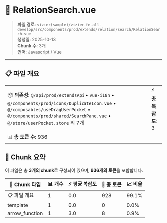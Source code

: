 # 📄 RelationSearch.vue

> **파일 경로**: `vizier(sample)/vizier-fe-all-develop/src/components/prod/extends/relation/search/RelationSearch.vue`  
> **생성일**: 2025-10-13  
> **Chunk 수**: 3개  
> **언어**: Javascript / Vue
---


## 📋 파일 개요

| | |
|--|--|
| 📦 **의존성**: `@/api/prod/extendsApi` • `vue-i18n` • `@/components/prod/icons/DuplicateIcon.vue` • `@/composables/useDragUserPocket` • `@/components/prod/shared/SearchPane.vue` • `@/store/userPocket.store` 외 7개 | ⚡ **총 복잡도**: 3 |
| 📊 **총 토큰 수**: 936 |  |






## 🧩 Chunk 요약

이 파일은 총 **3개의 chunk**로 구성되어 있으며, **936개의 토큰**을 포함합니다.

| 🧩 Chunk 타입 | 📊 개수 | ⚡ 평균 복잡도 | 📝 총 토큰 | 📈 비율 |
|---------------|--------|-------------|----------|--------|
| 📋 파일 개요 | 1 | 0.0 | 928 | 99.1% |
| template | 1 | 0.0 | 0 | 0.0% |
| arrow_function | 1 | 3.0 | 8 | 0.9% |

